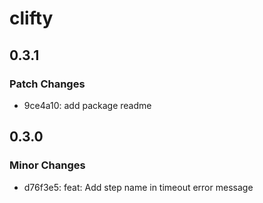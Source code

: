 # clifty

## 0.3.1

### Patch Changes

- 9ce4a10: add package readme

## 0.3.0

### Minor Changes

- d76f3e5: feat: Add step name in timeout error message

